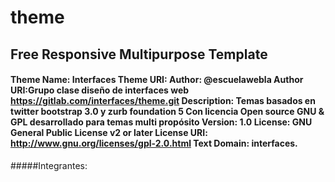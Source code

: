 # theme
## Free Responsive Multipurpose Template
#### Theme Name: Interfaces Theme URI: Author: @escuelawebla Author URI:Grupo clase diseño de interfaces web https://gitlab.com/interfaces/theme.git Description: Temas basados en twitter bootstrap 3.0 y zurb foundation 5 Con licencia Open source GNU & GPL desarrollado para temas multi propósito Version: 1.0 License: GNU General Public License v2 or later License URI: http://www.gnu.org/licenses/gpl-2.0.html Text Domain: interfaces.


#####Integrantes: 